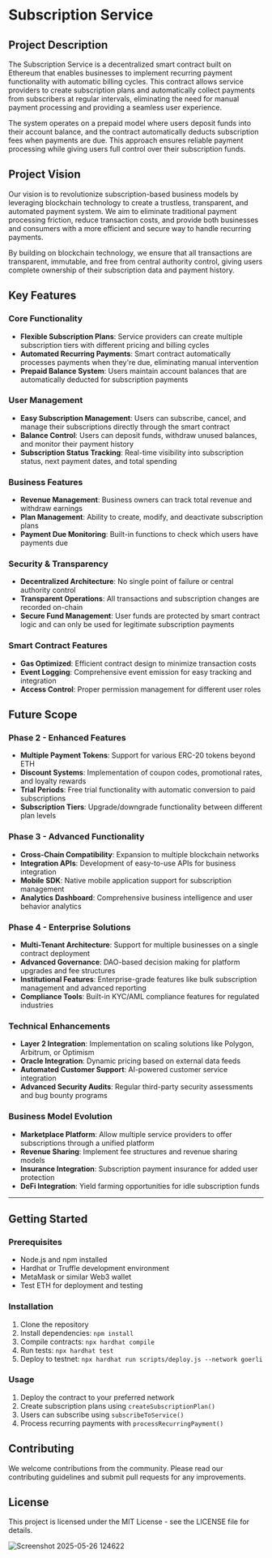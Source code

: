 # Subscription Service

## Project Description

The Subscription Service is a decentralized smart contract built on Ethereum that enables businesses to implement recurring payment functionality with automatic billing cycles. This contract allows service providers to create subscription plans and automatically collect payments from subscribers at regular intervals, eliminating the need for manual payment processing and providing a seamless user experience.

The system operates on a prepaid model where users deposit funds into their account balance, and the contract automatically deducts subscription fees when payments are due. This approach ensures reliable payment processing while giving users full control over their subscription funds.

## Project Vision

Our vision is to revolutionize subscription-based business models by leveraging blockchain technology to create a trustless, transparent, and automated payment system. We aim to eliminate traditional payment processing friction, reduce transaction costs, and provide both businesses and consumers with a more efficient and secure way to handle recurring payments.

By building on blockchain technology, we ensure that all transactions are transparent, immutable, and free from central authority control, giving users complete ownership of their subscription data and payment history.

## Key Features

### Core Functionality
- **Flexible Subscription Plans**: Service providers can create multiple subscription tiers with different pricing and billing cycles
- **Automated Recurring Payments**: Smart contract automatically processes payments when they're due, eliminating manual intervention
- **Prepaid Balance System**: Users maintain account balances that are automatically deducted for subscription payments

### User Management
- **Easy Subscription Management**: Users can subscribe, cancel, and manage their subscriptions directly through the smart contract
- **Balance Control**: Users can deposit funds, withdraw unused balances, and monitor their payment history
- **Subscription Status Tracking**: Real-time visibility into subscription status, next payment dates, and total spending

### Business Features
- **Revenue Management**: Business owners can track total revenue and withdraw earnings
- **Plan Management**: Ability to create, modify, and deactivate subscription plans
- **Payment Due Monitoring**: Built-in functions to check which users have payments due

### Security & Transparency
- **Decentralized Architecture**: No single point of failure or central authority control
- **Transparent Operations**: All transactions and subscription changes are recorded on-chain
- **Secure Fund Management**: User funds are protected by smart contract logic and can only be used for legitimate subscription payments

### Smart Contract Features
- **Gas Optimized**: Efficient contract design to minimize transaction costs
- **Event Logging**: Comprehensive event emission for easy tracking and integration
- **Access Control**: Proper permission management for different user roles

## Future Scope

### Phase 2 - Enhanced Features
- **Multiple Payment Tokens**: Support for various ERC-20 tokens beyond ETH
- **Discount Systems**: Implementation of coupon codes, promotional rates, and loyalty rewards
- **Trial Periods**: Free trial functionality with automatic conversion to paid subscriptions
- **Subscription Tiers**: Upgrade/downgrade functionality between different plan levels

### Phase 3 - Advanced Functionality
- **Cross-Chain Compatibility**: Expansion to multiple blockchain networks
- **Integration APIs**: Development of easy-to-use APIs for business integration
- **Mobile SDK**: Native mobile application support for subscription management
- **Analytics Dashboard**: Comprehensive business intelligence and user behavior analytics

### Phase 4 - Enterprise Solutions
- **Multi-Tenant Architecture**: Support for multiple businesses on a single contract deployment
- **Advanced Governance**: DAO-based decision making for platform upgrades and fee structures
- **Institutional Features**: Enterprise-grade features like bulk subscription management and advanced reporting
- **Compliance Tools**: Built-in KYC/AML compliance features for regulated industries

### Technical Enhancements
- **Layer 2 Integration**: Implementation on scaling solutions like Polygon, Arbitrum, or Optimism
- **Oracle Integration**: Dynamic pricing based on external data feeds
- **Automated Customer Support**: AI-powered customer service integration
- **Advanced Security Audits**: Regular third-party security assessments and bug bounty programs

### Business Model Evolution
- **Marketplace Platform**: Allow multiple service providers to offer subscriptions through a unified platform
- **Revenue Sharing**: Implement fee structures and revenue sharing models
- **Insurance Integration**: Subscription payment insurance for added user protection
- **DeFi Integration**: Yield farming opportunities for idle subscription funds

---

## Getting Started

### Prerequisites
- Node.js and npm installed
- Hardhat or Truffle development environment
- MetaMask or similar Web3 wallet
- Test ETH for deployment and testing

### Installation
1. Clone the repository
2. Install dependencies: `npm install`
3. Compile contracts: `npx hardhat compile`
4. Run tests: `npx hardhat test`
5. Deploy to testnet: `npx hardhat run scripts/deploy.js --network goerli`

### Usage
1. Deploy the contract to your preferred network
2. Create subscription plans using `createSubscriptionPlan()`
3. Users can subscribe using `subscribeToService()`
4. Process recurring payments with `processRecurringPayment()`

## Contributing
We welcome contributions from the community. Please read our contributing guidelines and submit pull requests for any improvements.

## License
This project is licensed under the MIT License - see the LICENSE file for details.

![Screenshot 2025-05-26 124622](https://github.com/user-attachments/assets/c6be1012-310f-4141-a263-d8084736eda9)
